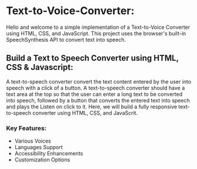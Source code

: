 # Text-to-Voice-Converter:
Hello and welcome to a simple implementation of a Text-to-Voice Converter using HTML, CSS, and JavaScript. This project uses the browser's built-in SpeechSynthesis API to convert text into speech.

## Build a Text to Speech Converter using HTML, CSS & Javascript:
A text-to-speech converter convert the text content entered by the user into speech with a click of a button. A text-to-speech converter should have a text area at the top so that the user can enter a long text to be converted into speech, followed by a button that converts the entered text into speech and plays the Listen on click to it.
Here, we will build a fully responsive text-to-speech converter using HTML, CSS, and JavaScrit.

### Key Features:
* Various Voices
* Languages Support
* Accessibility Enhancements
* Customization Options
